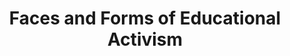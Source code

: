 --- 
layout: document
draft: false
title: Faces and Forms of Educational Activism
featured: elizabeth-cisco.jpg
featuredAlt: Mrs. Elizabeth Cisco is a Black woman seated in an ornate chair and wearing a formal full-length dress
docLink: https://docs.google.com/document/d/e/2PACX-1vQYWlqWSz-jcatwrZzErsluuSUHCamupTobzfvfAjZnHgz0A546oOtDd8gmZMMNpnuwppxwaqAom7tw/pub
docEmbed: >
 <iframe src="https://docs.google.com/document/d/e/2PACX-1vQYWlqWSz-jcatwrZzErsluuSUHCamupTobzfvfAjZnHgz0A546oOtDd8gmZMMNpnuwppxwaqAom7tw/pub?embedded=true" width="100%" height="1200px"></iframe>
--- 
